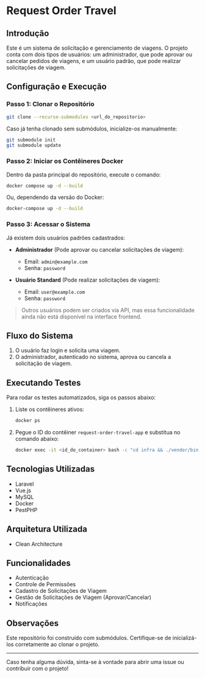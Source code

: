 # Request Order Travel

## Introdução

Este é um sistema de solicitação e gerenciamento de viagens. O projeto conta com dois tipos de usuários: um administrador, que pode aprovar ou cancelar pedidos de viagens, e um usuário padrão, que pode realizar solicitações de viagem.

## Configuração e Execução

### Passo 1: Clonar o Repositório

```bash
git clone --recurse-submodules <url_do_repositorio>
```

Caso já tenha clonado sem submódulos, inicialize-os manualmente:

```bash
git submodule init
git submodule update
```

### Passo 2: Iniciar os Contêineres Docker

Dentro da pasta principal do repositório, execute o comando:

```bash
docker compose up -d --build
```

Ou, dependendo da versão do Docker:

```bash
docker-compose up -d --build
```

### Passo 3: Acessar o Sistema

Já existem dois usuários padrões cadastrados:

- **Administrador** (Pode aprovar ou cancelar solicitações de viagem):

  - Email: `admin@example.com`
  - Senha: `password`

- **Usuário Standard** (Pode realizar solicitações de viagem):
  - Email: `user@example.com`
  - Senha: `password`

> Outros usuários podem ser criados via API, mas essa funcionalidade ainda não está disponível na interface frontend.

## Fluxo do Sistema

1. O usuário faz login e solicita uma viagem.
2. O administrador, autenticado no sistema, aprova ou cancela a solicitação de viagem.

## Executando Testes

Para rodar os testes automatizados, siga os passos abaixo:

1. Liste os contêineres ativos:

   ```bash
   docker ps
   ```

2. Pegue o ID do contêiner `request-order-travel-app` e substitua no comando abaixo:

   ```bash
   docker exec -it <id_do_container> bash -c "cd infra && ./vendor/bin/pest && exec bash"
   ```

## Tecnologias Utilizadas

- Laravel
- Vue.js
- MySQL
- Docker
- PestPHP

## Arquitetura Utilizada

- Clean Architecture

## Funcionalidades

- Autenticação
- Controle de Permissões
- Cadastro de Solicitações de Viagem
- Gestão de Solicitações de Viagem (Aprovar/Cancelar)
- Notificações

## Observações

Este repositório foi construído com submódulos. Certifique-se de inicializá-los corretamente ao clonar o projeto.

---

Caso tenha alguma dúvida, sinta-se à vontade para abrir uma issue ou contribuir com o projeto!
